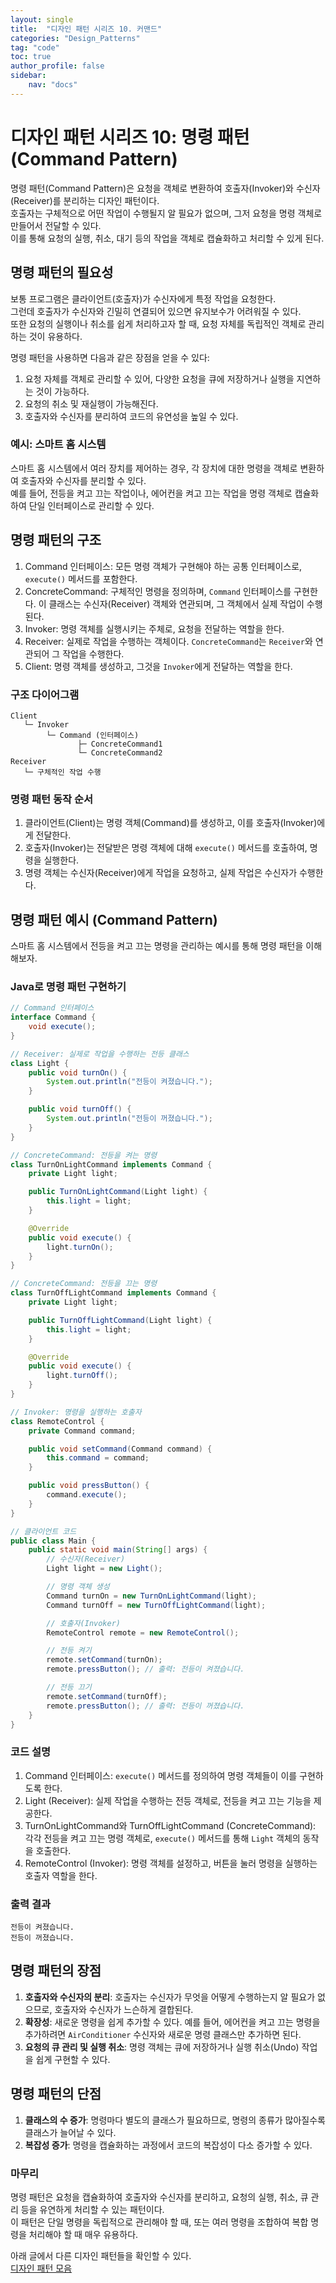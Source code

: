 ```yaml
---
layout: single
title:  "디자인 패턴 시리즈 10. 커맨드"
categories: "Design_Patterns"
tag: "code"
toc: true
author_profile: false
sidebar:
    nav: "docs"
---
```


# 디자인 패턴 시리즈 10: 명령 패턴 (Command Pattern)  

명령 패턴(Command Pattern)은 요청을 객체로 변환하여 호출자(Invoker)와 수신자(Receiver)를 분리하는 디자인 패턴이다.  
호출자는 구체적으로 어떤 작업이 수행될지 알 필요가 없으며, 그저 요청을 명령 객체로 만들어서 전달할 수 있다.  
이를 통해 요청의 실행, 취소, 대기 등의 작업을 객체로 캡슐화하고 처리할 수 있게 된다.  

## 명령 패턴의 필요성  

보통 프로그램은 클라이언트(호출자)가 수신자에게 특정 작업을 요청한다.  
그런데 호출자가 수신자와 긴밀히 연결되어 있으면 유지보수가 어려워질 수 있다.  
또한 요청의 실행이나 취소를 쉽게 처리하고자 할 때, 요청 자체를 독립적인 객체로 관리하는 것이 유용하다.  

명령 패턴을 사용하면 다음과 같은 장점을 얻을 수 있다:  

1. 요청 자체를 객체로 관리할 수 있어, 다양한 요청을 큐에 저장하거나 실행을 지연하는 것이 가능하다.  
2. 요청의 취소 및 재실행이 가능해진다.  
3. 호출자와 수신자를 분리하여 코드의 유연성을 높일 수 있다.  

### 예시: 스마트 홈 시스템  

스마트 홈 시스템에서 여러 장치를 제어하는 경우, 각 장치에 대한 명령을 객체로 변환하여 호출자와 수신자를 분리할 수 있다.  
예를 들어, 전등을 켜고 끄는 작업이나, 에어컨을 켜고 끄는 작업을 명령 객체로 캡슐화하여 단일 인터페이스로 관리할 수 있다.  

## 명령 패턴의 구조  

1. Command 인터페이스: 모든 명령 객체가 구현해야 하는 공통 인터페이스로, `execute()` 메서드를 포함한다.  
2. ConcreteCommand: 구체적인 명령을 정의하며, `Command` 인터페이스를 구현한다. 이 클래스는 수신자(Receiver) 객체와 연관되며, 그 객체에서 실제 작업이 수행된다.  
3. Invoker: 명령 객체를 실행시키는 주체로, 요청을 전달하는 역할을 한다.  
4. Receiver: 실제로 작업을 수행하는 객체이다. `ConcreteCommand`는 `Receiver`와 연관되어 그 작업을 수행한다.  
5. Client: 명령 객체를 생성하고, 그것을 `Invoker`에게 전달하는 역할을 한다.  

### 구조 다이어그램  

```
Client
   └─ Invoker
        └─ Command (인터페이스)
               ├─ ConcreteCommand1
               └─ ConcreteCommand2
Receiver
   └─ 구체적인 작업 수행
```  

### 명령 패턴 동작 순서  

1. 클라이언트(Client)는 명령 객체(Command)를 생성하고, 이를 호출자(Invoker)에게 전달한다.  
2. 호출자(Invoker)는 전달받은 명령 객체에 대해 `execute()` 메서드를 호출하여, 명령을 실행한다.  
3. 명령 객체는 수신자(Receiver)에게 작업을 요청하고, 실제 작업은 수신자가 수행한다.  

## 명령 패턴 예시 (Command Pattern)  

스마트 홈 시스템에서 전등을 켜고 끄는 명령을 관리하는 예시를 통해 명령 패턴을 이해해보자.  

### Java로 명령 패턴 구현하기  

```java
// Command 인터페이스
interface Command {
    void execute();
}

// Receiver: 실제로 작업을 수행하는 전등 클래스
class Light {
    public void turnOn() {
        System.out.println("전등이 켜졌습니다.");
    }

    public void turnOff() {
        System.out.println("전등이 꺼졌습니다.");
    }
}

// ConcreteCommand: 전등을 켜는 명령
class TurnOnLightCommand implements Command {
    private Light light;

    public TurnOnLightCommand(Light light) {
        this.light = light;
    }

    @Override
    public void execute() {
        light.turnOn();
    }
}

// ConcreteCommand: 전등을 끄는 명령
class TurnOffLightCommand implements Command {
    private Light light;

    public TurnOffLightCommand(Light light) {
        this.light = light;
    }

    @Override
    public void execute() {
        light.turnOff();
    }
}

// Invoker: 명령을 실행하는 호출자
class RemoteControl {
    private Command command;

    public void setCommand(Command command) {
        this.command = command;
    }

    public void pressButton() {
        command.execute();
    }
}

// 클라이언트 코드
public class Main {
    public static void main(String[] args) {
        // 수신자(Receiver)
        Light light = new Light();

        // 명령 객체 생성
        Command turnOn = new TurnOnLightCommand(light);
        Command turnOff = new TurnOffLightCommand(light);

        // 호출자(Invoker)
        RemoteControl remote = new RemoteControl();

        // 전등 켜기
        remote.setCommand(turnOn);
        remote.pressButton(); // 출력: 전등이 켜졌습니다.

        // 전등 끄기
        remote.setCommand(turnOff);
        remote.pressButton(); // 출력: 전등이 꺼졌습니다.
    }
}
```  

### 코드 설명  

1. Command 인터페이스: `execute()` 메서드를 정의하여 명령 객체들이 이를 구현하도록 한다.  
2. Light (Receiver): 실제 작업을 수행하는 전등 객체로, 전등을 켜고 끄는 기능을 제공한다.  
3. TurnOnLightCommand와 TurnOffLightCommand (ConcreteCommand): 각각 전등을 켜고 끄는 명령 객체로, `execute()` 메서드를 통해 `Light` 객체의 동작을 호출한다.  
4. RemoteControl (Invoker): 명령 객체를 설정하고, 버튼을 눌러 명령을 실행하는 호출자 역할을 한다.  

### 출력 결과  

```
전등이 켜졌습니다.
전등이 꺼졌습니다.
```  

## 명령 패턴의 장점  

1. **호출자와 수신자의 분리**: 호출자는 수신자가 무엇을 어떻게 수행하는지 알 필요가 없으므로, 호출자와 수신자가 느슨하게 결합된다.
2. **확장성**: 새로운 명령을 쉽게 추가할 수 있다. 예를 들어, 에어컨을 켜고 끄는 명령을 추가하려면 `AirConditioner` 수신자와 새로운 명령 클래스만 추가하면 된다.
3. **요청의 큐 관리 및 실행 취소**: 명령 객체는 큐에 저장하거나 실행 취소(Undo) 작업을 쉽게 구현할 수 있다.

## 명령 패턴의 단점

1. **클래스의 수 증가**: 명령마다 별도의 클래스가 필요하므로, 명령의 종류가 많아질수록 클래스가 늘어날 수 있다.
2. **복잡성 증가**: 명령을 캡슐화하는 과정에서 코드의 복잡성이 다소 증가할 수 있다.

### 마무리

명령 패턴은 요청을 캡슐화하여 호출자와 수신자를 분리하고, 요청의 실행, 취소, 큐 관리 등을 유연하게 처리할 수 있는 패턴이다.  
이 패턴은 단일 명령을 독립적으로 관리해야 할 때, 또는 여러 명령을 조합하여 복합 명령을 처리해야 할 때 매우 유용하다.  

아래 글에서 다른 디자인 패턴들을 확인할 수 있다.  
[디자인 패턴 모음](https://gihak111.github.io/design_patterns/2024/11/05/Types_Of_Design_Patterns_upload.html)  